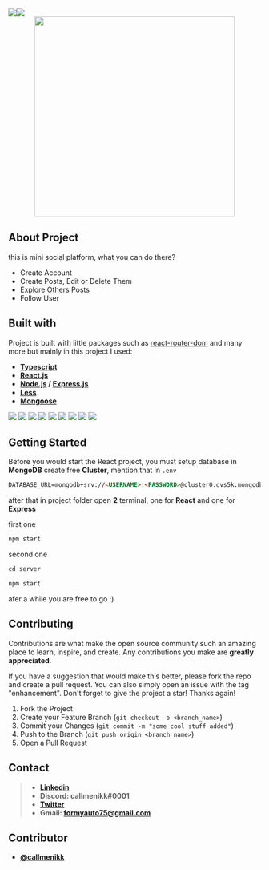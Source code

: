 <div style="display: flex">
	<img src="https://img.shields.io/github/contributors/callmenikk/Blog-Express.svg">
	<img src="https://img.shields.io/github/issues/callmenikk/Hipika.svg">
</div>

<div align="center">
	<img src="https://i.ibb.co/LrpX3g0/normal-text.png" width="400px">
</div>

## About Project

this is mini social platform, what you can do there?

- Create Account
- Create Posts, Edit or Delete Them
- Explore Others Posts
- Follow User

## Built with

Project is built with little packages such as [react-router-dom](https://github.com/remix-run/react-router) and many more but mainly in this project I used:

- **[Typescript](https://github.com/microsoft/TypeScript)**
- **[React.js](https://github.com/facebook/react)**
- **[Node.js](https://github.com/nodejs/node) / [Express.js](https://github.com/expressjs/express)**
- **[Less](https://github.com/less/less.js)**
- **[Mongoose](https://github.com/Automattic/mongoose)** 
<div>
	<img src="https://img.shields.io/badge/MongoDB-4EA94B?style=for-the-badge&logo=mongodb&logoColor=white">
	<img src="https://img.shields.io/badge/Express.js-000000?style=for-the-badge&logo=express&logoColor=white">
		<img src="https://img.shields.io/badge/Node.js-339933?style=for-the-badge&logo=nodedotjs&logoColor=white">
		<img src="https://img.shields.io/badge/npm-CB3837?style=for-the-badge&logo=npm&logoColor=white">
		<img src="https://img.shields.io/badge/React-20232A?style=for-the-badge&logo=react&logoColor=61DAFB">
		<img src="https://img.shields.io/badge/React_Router-CA4245?style=for-the-badge&logo=react-router&logoColor=white`">
		<img src="https://img.shields.io/badge/JavaScript-323330?style=for-the-badge&logo=javascript&logoColor=F7DF1E">
		<img src="https://img.shields.io/badge/TypeScript-007ACC?style=for-the-badge&logo=typescript&logoColor=white">
		<img src="https://img.shields.io/badge/prettier-1A2C34?style=for-the-badge&logo=prettier&logoColor=F7BA3E">
<div>

## Getting Started

Before you would start the React project, you must setup database in **MongoDB**
create free **Cluster**, mention that in `.env`

```HTML
DATABASE_URL=mongodb+srv://<USERNAME>:<PASSWORD>@cluster0.dvs5k.mongodb.net/<CLUSTER_NAME>?retryWrites=true&w=majority
```

after that in project folder open **2** terminal, one for **React** and one for **Express**

first one

```js
npm start
```

second one

```js
cd server
```

```js
npm start
```

afer a while you are free to go :)

## Contributing

Contributions are what make the open source community such an amazing place to learn, inspire, and create. Any contributions you make are **greatly appreciated**.

If you have a suggestion that would make this better, please fork the repo and create a pull request. You can also simply open an issue with the tag "enhancement". Don't forget to give the project a star! Thanks again!

1.  Fork the Project
2.  Create your Feature Branch (`git checkout -b <branch_name>`)
3.  Commit your Changes (`git commit -m "some cool stuff added"`)
4.  Push to the Branch (`git push origin <branch_name>`)
5.  Open a Pull Request

## Contact

> - **[Linkedin](https://www.linkedin.com/in/nikoloz-imerlishvili-576a43203/)**
> - **Discord: callmenikk#0001**
> - **[Twitter](https://twitter.com/callmenikkkk)**
> - **Gmail: formyauto75@gmail.com**

## Contributor

- **[@callmenikk](https://github.com/callmenikk)**
